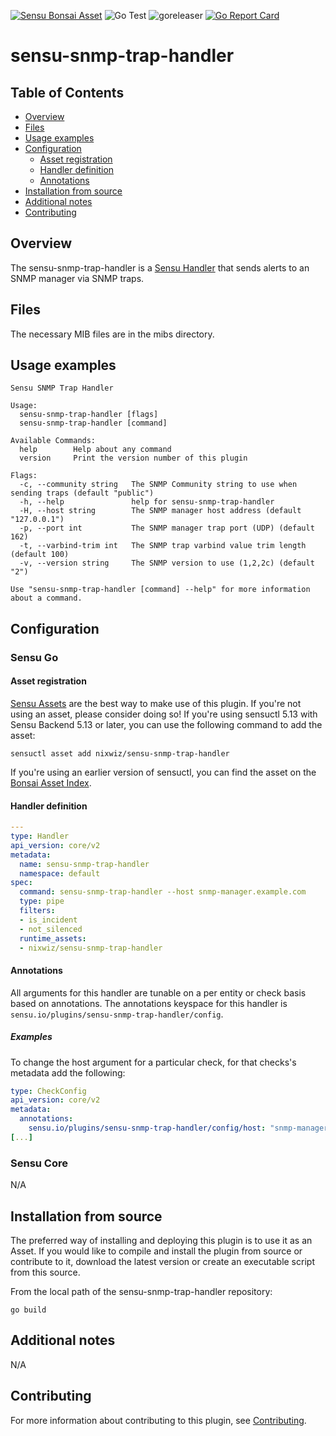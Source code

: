 [![Sensu Bonsai Asset](https://img.shields.io/badge/Bonsai-Download%20Me-brightgreen.svg?colorB=89C967&logo=sensu)](https://bonsai.sensu.io/assets/nixwiz/sensu-snmp-trap-handler)
![Go Test](https://github.com/nixwiz/sensu-snmp-trap-handler/workflows/Go%20Test/badge.svg)
![goreleaser](https://github.com/nixwiz/sensu-snmp-trap-handler/workflows/goreleaser/badge.svg)
[![Go Report Card](https://goreportcard.com/badge/github.com/nixwiz/sensu-snmp-trap-handler)](https://goreportcard.com/report/github.com/nixwiz/sensu-snmp-trap-handler)

# sensu-snmp-trap-handler

## Table of Contents
- [Overview](#overview)
- [Files](#files)
- [Usage examples](#usage-examples)
- [Configuration](#configuration)
  - [Asset registration](#asset-registration)
  - [Handler definition](#handler-definition)
  - [Annotations](#annotations)
- [Installation from source](#installation-from-source)
- [Additional notes](#additional-notes)
- [Contributing](#contributing)

## Overview

The sensu-snmp-trap-handler is a [Sensu Handler][2] that sends alerts to an SNMP manager via
SNMP traps.

## Files

The necessary MIB files are in the mibs directory.

## Usage examples

```
Sensu SNMP Trap Handler

Usage:
  sensu-snmp-trap-handler [flags]
  sensu-snmp-trap-handler [command]

Available Commands:
  help        Help about any command
  version     Print the version number of this plugin

Flags:
  -c, --community string   The SNMP Community string to use when sending traps (default "public")
  -h, --help               help for sensu-snmp-trap-handler
  -H, --host string        The SNMP manager host address (default "127.0.0.1")
  -p, --port int           The SNMP manager trap port (UDP) (default 162)
  -t, --varbind-trim int   The SNMP trap varbind value trim length (default 100)
  -v, --version string     The SNMP version to use (1,2,2c) (default "2")

Use "sensu-snmp-trap-handler [command] --help" for more information about a command.
```

## Configuration
### Sensu Go
#### Asset registration

[Sensu Assets][4] are the best way to make use of this plugin. If you're not using an asset, please
consider doing so! If you're using sensuctl 5.13 with Sensu Backend 5.13 or later, you can use the
following command to add the asset:

```
sensuctl asset add nixwiz/sensu-snmp-trap-handler
```

If you're using an earlier version of sensuctl, you can find the asset on the [Bonsai Asset Index][3].

#### Handler definition

```yml
---
type: Handler
api_version: core/v2
metadata:
  name: sensu-snmp-trap-handler
  namespace: default
spec:
  command: sensu-snmp-trap-handler --host snmp-manager.example.com
  type: pipe
  filters:
  - is_incident
  - not_silenced
  runtime_assets:
  - nixwiz/sensu-snmp-trap-handler
```

#### Annotations

All arguments for this handler are tunable on a per entity or check basis based on annotations.  The
annotations keyspace for this handler is `sensu.io/plugins/sensu-snmp-trap-handler/config`.

##### Examples

To change the host argument for a particular check, for that checks's metadata add the following:

```yml
type: CheckConfig
api_version: core/v2
metadata:
  annotations:
    sensu.io/plugins/sensu-snmp-trap-handler/config/host: "snmp-manager2.example.com"
[...]
```

### Sensu Core

N/A

## Installation from source

The preferred way of installing and deploying this plugin is to use it as an Asset. If you would
like to compile and install the plugin from source or contribute to it, download the latest version
or create an executable script from this source.

From the local path of the sensu-snmp-trap-handler repository:

```
go build
```

## Additional notes

N/A

## Contributing

For more information about contributing to this plugin, see [Contributing][1].

[1]: https://github.com/sensu/sensu-go/blob/master/CONTRIBUTING.md
[2]: https://docs.sensu.io/sensu-go/latest/reference/handlers/
[3]: https://bonsai.sensu.io/
[4]: https://docs.sensu.io/sensu-go/latest/reference/assets/
